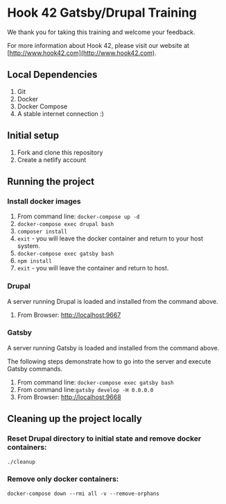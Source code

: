 # Hook 42 Gatsby/Drupal Training

We thank you for taking this training and welcome your feedback.

For more information about Hook 42, please visit our website at [http://www.hook42.com](http://www.hook42.com).

## Local Dependencies

1. Git
1. Docker
1. Docker Compose
1. A stable internet connection :)

## Initial setup

1. Fork and clone this repository
1. Create a netlify account

## Running the project

### Install docker images

1. From command line: `docker-compose up -d`
1. `docker-compose exec drupal bash`
1. `composer install`
1. `exit` - you will leave the docker container and return to your host system.
1. `docker-compose exec gatsby bash`
1. `npm install`
1. `exit` - you will leave the container and return to host.

### Drupal

A server running Drupal is loaded and installed from the command above.

1. From Browser: [http://localhost:9667](http://localhost:9667)


### Gatsby

A server running Gatsby is loaded and installed from the command above.

The following steps demonstrate how to go into the server and execute Gatsby commands.

1. From command line: `docker-compose exec gatsby bash`
1. From command line:`gatsby develop -H 0.0.0.0`
1. From Browser: [http://localhost:9668](http://localhost:9668)

## Cleaning up the project locally

### Reset Drupal directory to initial state and remove docker containers:
`./cleanup`

### Remove only docker containers:
`docker-compose down --rmi all -v --remove-orphans`